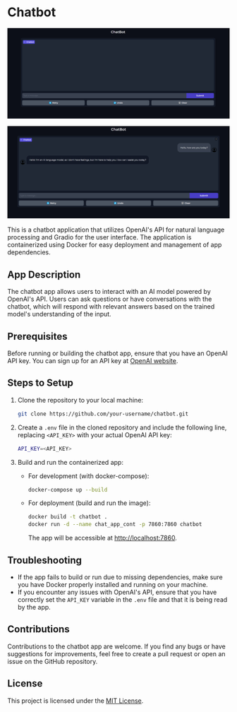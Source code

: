 # Chatbot

![Empty ChatBot](./ChatBot_blank.png)

![Prompted ChatBot](./ChatBot_propmted.png)

This is a chatbot application that utilizes OpenAI's API for natural language processing and Gradio for the user interface. The application is containerized using Docker for easy deployment and management of app dependencies.

## App Description

The chatbot app allows users to interact with an AI model powered by OpenAI's API. Users can ask questions or have conversations with the chatbot, which will respond with relevant answers based on the trained model's understanding of the input.

## Prerequisites

Before running or building the chatbot app, ensure that you have an OpenAI API key. You can sign up for an API key at [OpenAI website](https://openai.com).

## Steps to Setup

1. Clone the repository to your local machine:

    ```bash
    git clone https://github.com/your-username/chatbot.git
    ```

2. Create a `.env` file in the cloned repository and include the following line, replacing `<API_KEY>` with your actual OpenAI API key:

    ```bash
    API_KEY=<API_KEY>
    ```

3. Build and run the containerized app:

    - For development (with docker-compose):

        ```bash
        docker-compose up --build
        ```

    - For deployment (build and run the image):

        ```bash
        docker build -t chatbot .
        docker run -d --name chat_app_cont -p 7860:7860 chatbot
        ```

        The app will be accessible at [http://localhost:7860](http://localhost:7860).

## Troubleshooting

- If the app fails to build or run due to missing dependencies, make sure you have Docker properly installed and running on your machine.
- If you encounter any issues with OpenAI's API, ensure that you have correctly set the `API_KEY` variable in the `.env` file and that it is being read by the app.

## Contributions

Contributions to the chatbot app are welcome. If you find any bugs or have suggestions for improvements, feel free to create a pull request or open an issue on the GitHub repository.

## License

This project is licensed under the [MIT License](LICENSE).